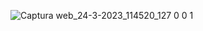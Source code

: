 

![Captura web_24-3-2023_114520_127 0 0 1](https://user-images.githubusercontent.com/122823252/227557617-d46bbe1c-fe93-42ee-b674-05086f23aae7.jpeg)
